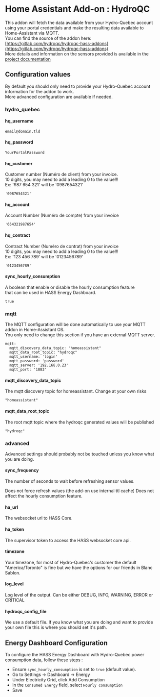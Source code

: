 # Home Assistant Add-on : HydroQC

This addon will fetch the data available from your Hydro-Quebec account using your portal credentials and make the resulting data available to Home-Assistant via MQTT.\
You can find the source of the addon here: [https://gitlab.com/hydroqc/hydroqc-hass-addons](https://gitlab.com/hydroqc/hydroqc-hass-addons) \
More details and information on the sensors provided is available in the [project documentation](https://hydroqc.ca)

## Configuration values

By default you should only need to provide your Hydro-Quebec account information for the addon to work. \
More advanced configuration are available if needed.

### hydro_quebec

#### hq_username

```email@domain.tld```

#### hq_password

```YourPortalPassword```

#### hq_customer

Customer number (Numéro de client) from your invoice.\
10 digits, you may need to add a leading 0 to the value!!!\
Ex: '987 654 321' will be '0987654321'

```'0987654321'```

#### hq_account

Account Number (Numéro de compte) from your invoice

```'654321987654'```

#### hq_contract
Contract Number (Numéro de contrat) from your invoice\
10 digits, you may need to add a leading 0 to the value!!!\
Ex: '123 456 789' will be '0123456789'

```'0123456789'```

#### sync_hourly_consumption
A boolean that enable or disable the hourly consumption feature\
that can be used in HASS Energy Dashboard.

```true```

### mqtt

The MQTT configuration will be done automatically to use your MQTT addon in Home-Assistant OS. \
You only need to change this section if you have an external MQTT server.

```
mqtt:
  mqtt_discovery_data_topic: "homeassistant"
  mqtt_data_root_topic: "hydroqc"
  mqtt_username: 'login'
  mqtt_password: 'password'
  mqtt_server: '192.168.0.23'
  mqtt_port: '1883'

```

#### mqtt_discovery_data_topic

The mqtt discovery topic for homeassistant. Change at your own risks

```"homeassistant"```

#### mqtt_data_root_topic

The root mqtt topic where the hydroqc generated values will be published

```"hydroqc"```

### advanced

Advanced settings should probably not be touched unless you know what you are doing.

#### sync_frequency

The number of seconds to wait before refreshing sensor values.

Does not force refresh values (the add-on use internal ttl cache)
Does not affect the hourly consumption feature.


#### ha_url

The websocket url to HASS Core.

#### ha_token

The supervisor token to access the HASS websocket core api.

#### timezone

Your timezone, for most of Hydro-Quebec's customer the default "America/Toronto" is fine but we have the options for our friends in Blanc Sablon.

#### log_level

Log level of the output. Can be either DEBUG, INFO, WARNING, ERROR or CRITICAL 

#### hydroqc_config_file

We use a default file. If you know what you are doing and want to provide your own file this is where you should set it's path.

## Energy Dashboard Configuration

To configure the HASS Energy Dashboard with Hydro-Quebec power consumption data, follow these steps :
- Ensure `sync_hourly_consumption` is set to `true` (default value).
- Go to Settings -> Dashboard -> Energy
- Under Electricity Grid, click Add Consumption
- In the `Consumed Energy` field, select `Hourly consumption`
- Save
